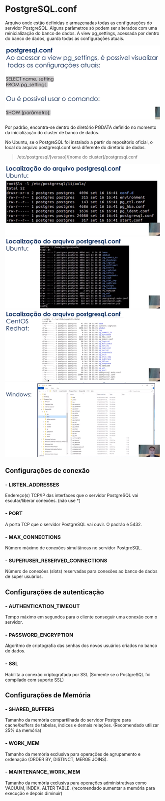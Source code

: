 # PostgreSQL.conf

Arquivo onde estão definidas e armazenadas todas as configurações do servidor PostgreSQL.
Alguns parâmetros só podem ser alterados com uma reinicialização do banco de dados.
A view pg_settings, acessada por dentro do banco de dados, guarda todas as configurações atuais.

![imagem-01](img/Captura%20de%20tela%20de%202022-07-25%2011-49-48.png)

Por padrão, encontra-se dentro do diretório PGDATA definido no momento da inicialização do cluster de banco de dados.

No Ubuntu, se o PostgreSQL foi instalado a partir do repositório oficial, o local do arquivo postgresql.conf será diferente do diretório de dados.
>/etc/postgresql/[versao]/[nome do cluster]/postgresql.conf

![imagem-02](img/Captura%20de%20tela%20de%202022-07-25%2011-52-30.png)
![imagem-03](img/Captura%20de%20tela%20de%202022-07-25%2011-52-43.png)
![imagem-04](img/Captura%20de%20tela%20de%202022-07-25%2011-53-15.png)
![imagem-05](img/Captura%20de%20tela%20de%202022-07-25%2011-53-39.png)

## Configurações de conexão

### - LISTEN_ADDRESSES
Endereço(s) TCP/IP das interfaces que o servidor PostgreSQL vai escutar/liberar conexões. (não use *)

### - PORT
A porta TCP que o servidor PostgreSQL vai ouvir. O padrão é 5432.

### - MAX_CONNECTIONS
Número máximo de conexões simultâneas no servidor PostgreSQL.

### - SUPERUSER_RESERVED_CONNECTIONS
Número de conexões (slots) reservadas para conexões ao banco de dados de super usuários.

## Configurações de autenticação

### - AUTHENTICATION_TIMEOUT
Tempo máximo em segundos para o cliente conseguir uma conexão com o servidor.

### - PASSWORD_ENCRYPTION
Algoritmo de criptografia das senhas dos novos usuários criados no banco de dados.

### - SSL
Habilita a conexão criptografada por SSL
(Somente se o PostgreSQL foi compilado com suporte SSL)

## Configurações de Memória

### - SHARED_BUFFERS
Tamanho da memória compartilhada do servidor Postgre para cache/buffers de tabelas, índices e demais relações. (Recomendado utilizar 25% da memória)

### - WORK_MEM
Tamanho da memória exclusiva para operações de agrupamento e ordenação (ORDER BY, DISTINCT, MERGE JOINS).

### - MAINTENANCE_WORK_MEM
Tamanho da memória exclusiva para operações administrativas como VACUUM, INDEX, ALTER TABLE. (recomendado aumentar a memória para execução e depois diminuir)
